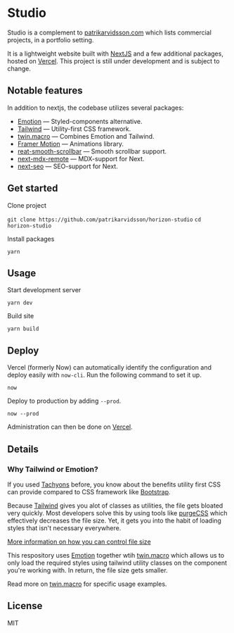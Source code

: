 # Studio

Studio is a complement to <a href="https://patrikarvidsson.com">patrikarvidsson.com</a> which lists commercial projects, in a portfolio setting.

It is a lightweight website built with <a href="https://nextjs.org/">NextJS</a> and a few additional packages, hosted on <a href="https://vercel.com/">Vercel</a>. This project is still under development and is subject to change.

## Notable features

In addition to nextjs, the codebase utilizes several packages:

- <a href="https://emotion.sh/">Emotion</a> — Styled-components alternative.
- <a href="https://tailwindcss.com/">Tailwind</a> — Utility-first CSS framework.
- <a href="https://github.com/ben-rogerson/twin.macro">twin.macro</a> — Combines Emotion and Tailwind.
- <a href="https://www.framer.com/motion/">Framer Motion</a> — Animations library.
- <a href="https://github.com/idiotWu/react-smooth-scrollbar">reat-smooth-scrollbar</a> — Smooth scrollbar support.
- <a href="https://github.com/hashicorp/next-mdx-remote">next-mdx-remote</a> — MDX-support for Next.
- <a href="https://github.com/garmeeh/next-seo">next-seo</a> — SEO-support for Next.

## Get started

Clone project

`git clone https://github.com/patrikarvidsson/horizon-studio`
`cd horizon-studio`

Install packages

`yarn`

## Usage

Start development server

`yarn dev`

Build site

`yarn build`

## Deploy

Vercel (formerly Now) can automatically identify the configuration and deploy easily with `now-cli`. Run the following command to set it up.

`now`

Deploy to production by adding `--prod`.

`now --prod`

Administration can then be done on [Vercel](https://vercel.com/).

## Details

### Why Tailwind or Emotion?

If you used [Tachyons](https://tachyons.io/) before, you know about the benefits utility first CSS can provide compared to CSS framework like [Bootstrap](http://getbootstrap.com/).

Because [Tailwind](https://tailwindcss.com) gives you alot of classes as utilities, the file gets bloated very quickly. Most developers solve this by using tools like [purgeCSS](https://github.com/FullHuman/purgecss) which effectively decreases the file size. Yet, it gets you into the habit of loading styles that isn't necessary everywhere.

[More information on how you can control file size](https://tailwindcss.com/docs/controlling-file-size)

This respository uses [Emotion](https://github.com/emotion-js/emotion) together wtih [twin.macro](https://github.com/ben-rogerson/twin.macro) which allows us to only load the required styles using tailwind utility classes on the component you're working with. In return, the file size gets smaller.

Read more on [twin.macro](https://github.com/ben-rogerson/twin.macro) for specific usage examples.

## License

MIT
